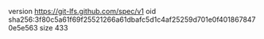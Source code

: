 version https://git-lfs.github.com/spec/v1
oid sha256:3f80c5a61f69f25521266a61dbafc5d1c4af25259d701e0f4018678470e5e563
size 433
